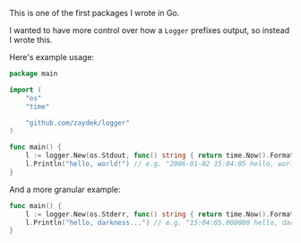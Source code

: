 This is one of the first packages I wrote in Go.

I wanted to have more control over how a `Logger` prefixes output, so instead I wrote this.

Here's example usage:

```go
package main

import (
	"os"
	"time"

	"github.com/zaydek/logger"
)

func main() {
	l := logger.New(os.Stdout, func() string { return time.Now().Format("2006-01-02 15:04:05") })
	l.Println("hello, world!") // e.g. "2006-01-02 15:04:05 hello, world!"
}
```

And a more granular example:

```go
func main() {
	l := logger.New(os.Stderr, func() string { return time.Now().Format("15:04:05.000000") }) // usecs
	l.Println("hello, darkness...") // e.g. "15:04:05.000000 hello, darkness..."
}
```
